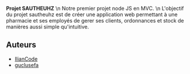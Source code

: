 **Projet SAUTHEUHZ** \n
Notre premier projet node JS en MVC. \n
L'objectif du projet sautheuhz est de créer une application web permettant à une pharmacie et ses employés de gerer ses clients, ordonnances et stock de manières aussi simple qu'intuitive.


## Auteurs
- [IlianCode](https://github.com/IlianCode)
- [guclusefa](https://github.com/guclusefa)
